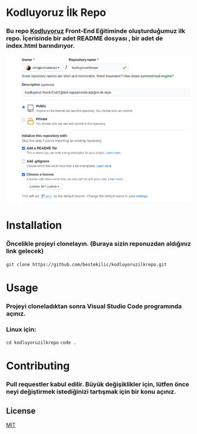 # Kodluyoruz İlk Repo

### Bu repo [Kodluyoruz](https://www.kodluyoruz.org/) Front-End Eğitiminde oluşturduğumuz ilk repo. İçerisinde bir adet README dosyası , bir adet de index.html barındırıyor.

![](https://github.com/Kodluyoruz/taskforce/blob/main/git/odev1/figures/github.png)

# Installation

### Öncelikle projeyi clonelayın. (Buraya sizin reponuzdan aldığınız link gelecek) 

`git clone https://github.com/bestekilic/kodluyoruzilkrepo.git`

# Usage

### Projeyi cloneladıktan sonra Visual Studio Code programında açınız.

### Linux için:

`cd kodluyoruzilkrepo`
`code .`

# Contributing

### Pull requestler kabul edilir. Büyük değişiklikler için, lütfen önce neyi değiştirmek istediğinizi tartışmak için bir konu açınız.

## License

 [MIT](https://choosealicense.com/licenses/mit/)


